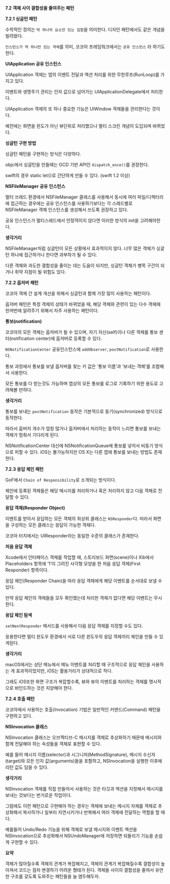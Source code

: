 **7.2 객체 사이 결합성을 줄여주는 패턴**

**7.2.1 싱글턴 패턴**

 수학적인 정의는 `딱 하나의 요소만 있는 집합`을 의미한다. 디자인 패턴에서도 같은 개념을 빌려왔다.

`인스턴스가 딱 하나만 있는 객체`를 의미, 코코아 프레임워크에서는 `공유 인스턴스` 라 하기도 한다.



**UIApplication 공유 인스턴스**

 UIApplication 객체는 앱의 이벤트 전달과 액션 처리를 위한 무한루프(RunLoop)를 가지고 있다.

이벤트와 생명주기 관리는 인자 값으로 넘어가는 UIApplicationDelegate에서 처리한다.



UIApplication 객체의 또 하나 중요한 기능은 UIWindow 객체들을 관리한다는 것이다.

예전에는 화면을 윈도가 아닌 뷰단위로 처리했으나 멀티 스크린 개념이 도입되며 바뀌었다.



**싱글턴 구현 방법**

싱글턴 패턴을 구현하는 방식은 다양하다. 

objc에서 싱글턴을 만들때는 GCD 기반 API인 `dispatch_once()`를 권장한다.

swift의 경우 static let으로 간단하게 만들 수 있다. (swift 1.2 이상)



**NSFileManager 공유 인스턴스**

멀티 쓰레드 환경에서 NSFileManager 클래스를 사용해서 동시에 여러 파일/디렉터리에 접근하는 경우에는 공유 인스턴스를 사용하기보다는 각 스레드별로 NSFileManager 객체 인스턴스를 생성해서 쓰도록 권장하고 있다.

공유 인스턴스가 멀티스레드에서 안정적이지 않다면 이러한 방식의 init을 고려해야한다.



**생각거리**

NSFileManager처럼 싱글턴이 모든 상황에서 효과적이지 않다. 너무 많은 객체가 싱글턴 하나에 접근하거나 한다면 과부하가 될 수 있다. 

다른 객체와 과도한 결합성을 줄이는 데는 도움이 되지만, 싱글턴 객체가 병목 구간이 되거나 취약 지점이 될 위험도 있다.



**7.2.2 옵저버 패턴**

코코아 객체 간 설계 개선을 위해서 싱글턴과 함께 가장 많이 사용하는 패턴이다.

옵저버 패턴은 특정 객체의 상태가 바뀌었을 때, 해당 객체와 관련이 있는 다수 객체에 한꺼번에 알려주기 위해서 자주 사용하는 패턴이다. 



**통보(notification)**

코코아의 모든 객체는 옵저버가 될 수 있으며, 자기 자신(self)이나 다른 객체를 통보 센터(notification center)에 옵저버로 등록할 수 있다.



`NSNotificationCenter` 공유인스턴스에 `addObserver`, `postNotification`로 사용한다.

통보 과정에서 통보를 보낼 옵저버를 찾는 키 값은 ‘통보 이름’과 ‘보내는 객체’를 조합해서 사용한다.

모든 통보를 다 받는것도 가능하며 앱상의 모든 통보를 로그로 기록하기 위한 용도로 고려해볼 만하다.



**생각거리**

 통보를 보내는 `postNotification` 동작은 기본적으로 동기(synchronized) 방식으로 동작한다.

따라서 옵버저 개수가 엄청 많거나 옵저버에서 처리하는 동작이 느리면 통보를 보내는 객체가 멈춰서 기다리게 된다.

NSNotificationCenter 대신에 NSNotificationQueue에 통보를 넣어서 비동기 방식으로 피할 수 있다. iOS는 불가능하지만 OS X는 다른 앱에 통보를 보내는 방법도 존재한다.



**7.2.3 응답 체인 패턴**

 GoF에서 `Chain of Responsibility`로 소개되는 방식이다.

체인에 등록된 객체들은 해당 메시지를 처리하거나 혹은 처리하지 않고 다음 객체로 전달할 수 있다.



**응답 객체(Responder Object)**

 이벤트를 받아서 응답하는 모든 객체의 최상위 클래스는 `NSResponder`다. 따라서 화면을 구성하는 모든 클래스는 응답이 가능한 객체다.

코코아 터치에서는 UIResponder라는 동일한 수준의 클래스가 존재한다.



**처음 응답 객체**

Xcode에서 인터페이스 객체를 작업할 때, 스토리보드 화면(scene)이나 Xib에서 Placeholders 항목에 ‘1’이 그려진 사각형 모양을 한 처음 응답 객체(First Responder) 항목이다.



응답 체인(Responder Chain)을 따라 응답 객체에게 해당 이벤트를 순서대로 보낼 수 있다.

만약 응답 체인의 객체들을 모두 확인했는데 처리한 객체가 없다면 해당 이벤트는 무시한다.



**응답 체인 탐색**

`setNextResponder` 메서드를 사용해서 다음 응답 객체를 지정할 수도 있다.

응용한다면 멀티 윈도우 환경에서 서로 다른 윈도우의 응답 객체끼리 체인을 만들 수 있게된다.



**생각거리**

 macOS에서는 상단 메뉴에서 메뉴 이벤트를 처리할 때 구조적으로 응답 체인을 사용하는 게 효과적이었지만, iOS는 활용거리가 상대적으로 적다.

그래도 iOS또한 화면 구조가 복잡할수록, 뷰와 뷰의 이벤트를 처리하는 객체를 명시적으로 바인드하는 것은 지양해야 한다.



**7.2.4 호출 패턴**

코코아에서 사용하는 호출(Invocation) 기법은 일반적인 커맨드(Command) 패턴을 구현하고 있다.



**NSInvocation 클래스**

 NSInvocation 클래스는 오브젝티브-C 메시지를 객체로 추상화하기 때문에 메시지와 함께 전달해야 하는 속성들을 객체로 표현할 수 있다.

예를 들어 메시지 이름(selector)과 시그니처(MethodSignature), 메시지 수신자(target)와 모든 인자 값(arguments)들을 포함하고, NSInvocation을 실행한 이후에 리턴 값도 담을 수 있다.



**생각거리**

 NSInvocation 객체를 직접 만들어서 사용하는 것은 타깃과 액션을 지정해서 메시지를 보내는 것보다는 번거로운 작업이다.



그럼에도 이런 패턴으로 구현해야 하는 경우는 객체에 보내는 메시지 자체를 객체로 추상화해서 복사하거나 일부러 지연시키거나 반복해서 여러 객체에 전달하는 역할을 할 때다.



예를들어 Undo/Redo 기능을 위해 객체로 보낼 메시지와 이벤트 액션을 NSInvocation으로 추상화해서 NSUndoManager에 저장하면 되돌리기 기능을 손쉽게 구현할 수 있다.



**요약**

 객체가 많아질수록 객체의 관계가 복잡해지고, 객체의 관계가 복잡해질수록 결합성이 높아져서 코드는 점차 변경하기 어려운 형태가 된다. 객체들 사이의 결합성을 줄여서 유연한 구조를 갖도록 도와주는 패턴들을 늘 염두해두자.


